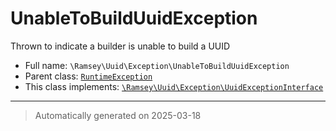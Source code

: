 
# UnableToBuildUuidException

Thrown to indicate a builder is unable to build a UUID



* Full name: `\Ramsey\Uuid\Exception\UnableToBuildUuidException`
* Parent class: [`RuntimeException`](../../../RuntimeException.md)
* This class implements:
[`\Ramsey\Uuid\Exception\UuidExceptionInterface`](./UuidExceptionInterface.md)






***
> Automatically generated on 2025-03-18
